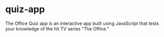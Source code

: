 # quiz-app
The Office Quiz app is an interactive app built using JavaScript that tests your knowledge of the hit TV series "The Office.”
